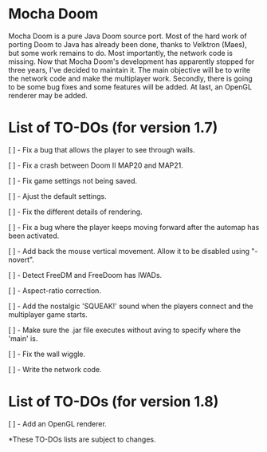 # Mocha Doom
Mocha Doom is a pure Java Doom source port. Most of the hard work of porting Doom to Java has already been done, thanks to Velktron (Maes), but some work remains to do. Most importantly, the network code is missing. Now that Mocha Doom's development has apparently stopped for three years, I've decided to maintain it. The main objective will be to write the network code and make the multiplayer work. Secondly, there is going to be some bug fixes and some features will be added. At last, an OpenGL renderer may be added. 

# List of TO-DOs (for version 1.7)

[ ] - Fix a bug that allows the player to see through walls.

[ ] - Fix a crash between Doom II MAP20 and MAP21.

[ ] - Fix game settings not being saved.

[ ] - Ajust the default settings.

[ ] - Fix the different details of rendering.

[ ] - Fix a bug where the player keeps moving forward after the automap has been activated.

[ ] - Add back the mouse vertical movement. Allow it to be disabled using "-novert".

[ ] - Detect FreeDM and FreeDoom has IWADs. 

[ ] - Aspect-ratio correction. 

[ ] - Add the nostalgic 'SQUEAK!' sound when the players connect and the multiplayer game starts. 

[ ] - Make sure the .jar file executes without aving to specify where the 'main' is. 

[ ] - Fix the wall wiggle.

[ ] - Write the network code.

# List of TO-DOs (for version 1.8)

[ ] - Add an OpenGL renderer.


*These TO-DOs lists are subject to changes. 
